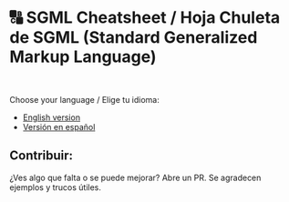 # 🔠 SGML Cheatsheet / Hoja Chuleta de SGML (Standard Generalized Markup Language)
<br>

Choose your language / Elige tu idioma:
- [English version](README.en.md)
- [Versión en español](README.es.md)

## Contribuir: 
¿Ves algo que falta o se puede mejorar? Abre un PR. Se agradecen ejemplos y trucos útiles.

##
